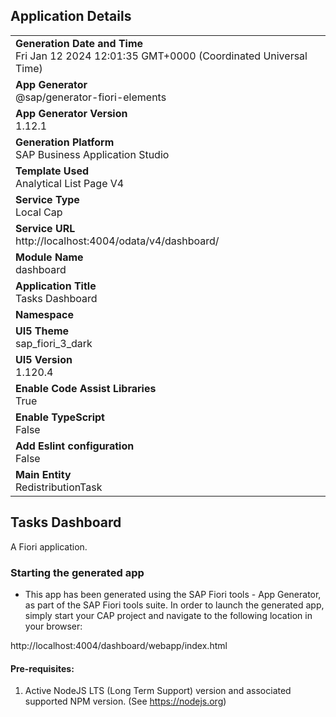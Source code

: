 ## Application Details
|               |
| ------------- |
|**Generation Date and Time**<br>Fri Jan 12 2024 12:01:35 GMT+0000 (Coordinated Universal Time)|
|**App Generator**<br>@sap/generator-fiori-elements|
|**App Generator Version**<br>1.12.1|
|**Generation Platform**<br>SAP Business Application Studio|
|**Template Used**<br>Analytical List Page V4|
|**Service Type**<br>Local Cap|
|**Service URL**<br>http://localhost:4004/odata/v4/dashboard/
|**Module Name**<br>dashboard|
|**Application Title**<br> Tasks Dashboard|
|**Namespace**<br>|
|**UI5 Theme**<br>sap_fiori_3_dark|
|**UI5 Version**<br>1.120.4|
|**Enable Code Assist Libraries**<br>True|
|**Enable TypeScript**<br>False|
|**Add Eslint configuration**<br>False|
|**Main Entity**<br>RedistributionTask|

## Tasks Dashboard

A Fiori application.

### Starting the generated app

-   This app has been generated using the SAP Fiori tools - App Generator, as part of the SAP Fiori tools suite.  In order to launch the generated app, simply start your CAP project and navigate to the following location in your browser:

http://localhost:4004/dashboard/webapp/index.html

#### Pre-requisites:

1. Active NodeJS LTS (Long Term Support) version and associated supported NPM version.  (See https://nodejs.org)


